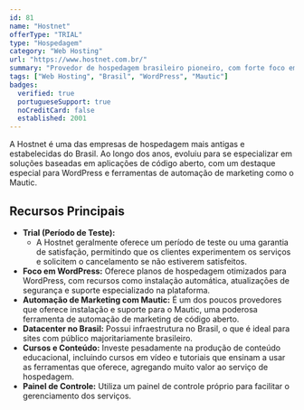 ```yaml
---
id: 81
name: "Hostnet"
offerType: "TRIAL"
type: "Hospedagem"
category: "Web Hosting"
url: "https://www.hostnet.com.br/"
summary: "Provedor de hospedagem brasileiro pioneiro, com forte foco em WordPress e automação de marketing."
tags: ["Web Hosting", "Brasil", "WordPress", "Mautic"]
badges:
  verified: true
  portugueseSupport: true
  noCreditCard: false
  established: 2001
---
```


A Hostnet é uma das empresas de hospedagem mais antigas e estabelecidas do Brasil. Ao longo dos anos, evoluiu para se especializar em soluções baseadas em aplicações de código aberto, com um destaque especial para WordPress e ferramentas de automação de marketing como o Mautic.

## Recursos Principais

- **Trial (Período de Teste):**
  - A Hostnet geralmente oferece um período de teste ou uma garantia de satisfação, permitindo que os clientes experimentem os serviços e solicitem o cancelamento se não estiverem satisfeitos.
- **Foco em WordPress:** Oferece planos de hospedagem otimizados para WordPress, com recursos como instalação automática, atualizações de segurança e suporte especializado na plataforma.
- **Automação de Marketing com Mautic:** É um dos poucos provedores que oferece instalação e suporte para o Mautic, uma poderosa ferramenta de automação de marketing de código aberto.
- **Datacenter no Brasil:** Possui infraestrutura no Brasil, o que é ideal para sites com público majoritariamente brasileiro.
- **Cursos e Conteúdo:** Investe pesadamente na produção de conteúdo educacional, incluindo cursos em vídeo e tutoriais que ensinam a usar as ferramentas que oferece, agregando muito valor ao serviço de hospedagem.
- **Painel de Controle:** Utiliza um painel de controle próprio para facilitar o gerenciamento dos serviços.
